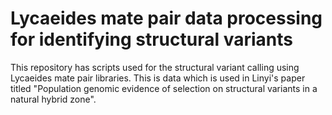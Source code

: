 # Lycaeides mate pair data processing for identifying structural variants
This repository has scripts used for the structural variant calling using Lycaeides mate pair libraries. This is data which is used in Linyi's paper titled "Population genomic evidence of selection on structural variants in a natural hybrid zone".
